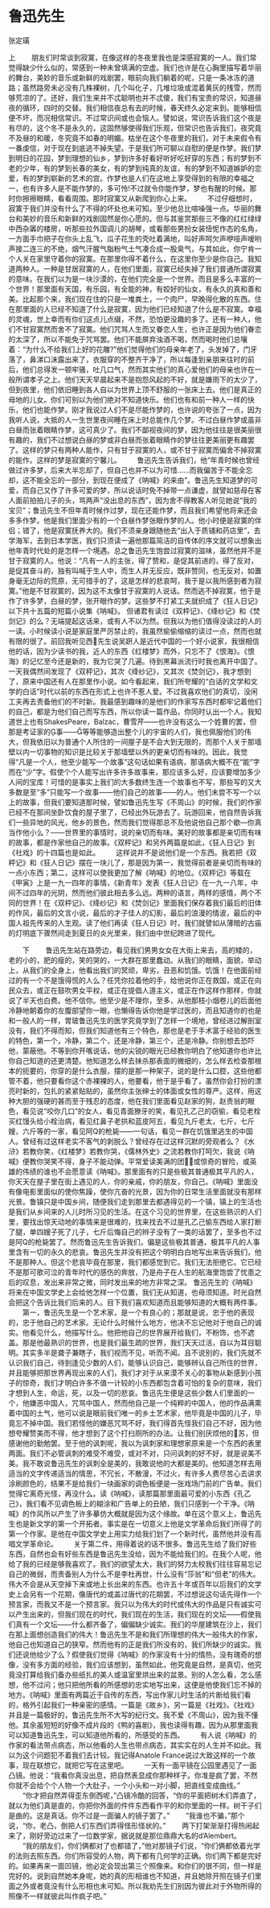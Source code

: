 # 鲁迅先生

张定璜

上 
　　朋友们时常谈到寂寞，在像这样的冬夜里我也是深感寂寞的一人。我们常觉得缺少什么似的，常感到一种未曾填满的空虚。我们也许是在心胸里描写着华丽的舞台，美妙的音乐或新鲜的戏剧罢，眼前向我们躺着的呢，只是一条冰冻的道路；虽然路旁未必没有几株裸树，几个叫化子，几堆垃圾或混着黄灰的残雪，然而够荒凉的了。还好，我们生来并不忒聪明也并不忒傻，我们有宝贵的常识，知道昼夜的循环，四时的交替。我们相信夜总有去的时候，春天终久必定来到。能够相信便不坏，而况相信常识。不过常识间或也会恼人。譬如说，常识告诉我们这个夜是有尽的，这个冬不是永久的，这固然够使得我们乐观，但常识也告诉我们，夜究竟不及昼的和暖，冬究竟不如春的明媚。枯坐在这个冬夜里的我们，对于未来假令有一番虔信，对于现在到底逃不掉失望。于是我们所可聊以自慰的便是作梦。我们梦到明日的花园，梦到理想的仙乡，梦到许多好看好听好吃好穿的东西；有的梦到不老的少年，有的梦到长春的美女，有的梦到纯真的友谊，有的梦到不知道嫉妒的恋爱，有的梦到崭新的艺术的宫。作梦也是人们在这地上享受得到的有限的幸福之一，也有许多人是不能作梦的，多可怜!不过就令你能作梦，梦也有醒的时候。那时你擦擦眼睛，看看周围。那时寂寞又从新爬到你心上来。 
　　不过仔细想时，寂寞于我们并没有什么了不得的坏处也未可知。至少他总比喧噪强一点。华丽的舞台和美妙的音乐和新鲜的戏剧固然是你心愿的。但与其鉴赏那些三不像的红红绿绿中西杂羼的楼房，听那些拉外国调儿的胡琴，或看那些男扮女装忸怩作态的名角，一方面手巾把子在你头上乱飞，瓜子花生的壳吐着满地，叫好声呵欠声咿哑声嗳哟声接二连三的不绝，烟气汗腥气脂粉气土气凑合成一股臭气，与其如此，你宁肯一个人关在家里守着你的寂寞。在那里你得不着什么，在这里你至少是你自己。我知道两种人。一种是甘居寂寞的人，在他们里面，寂寞已经失掉了我们普通所谓寂寞的意味。在我们以为是一块沙漠的，在他们完全是一个世界。而且是多么丰富的一个世界！那里面有天国，有乐园，有全能的神，有姣好的仙女，有永久的真和善和美。比起那个来，我们现在住的只是一堆粪土，一个肉尸，早晚得化散的东西。住在那里面的人已经不知道了什么是寂寞，因为他们已经知道了什么是不寂寞。幸福的灵魂，世上幸而有你们这点儿点缀，不然，恐怕更没趣的多了。还有一种人，他们不甘寂寞然而舍不了寂寞。他们咒骂人生而又眷恋人生，也许正是因为他们眷恋的太深了，所以不能免于咒骂罢。他们不能屏弃浊酒不喝，然而喝时他们总嚷着：“为什么不给我们上好的花雕?”他们觉得他们的母亲年老了，头发掉了，门牙落了，鼻涕口沫露出来了，衣服穿的不整齐干净了，所以每逢到亲朋来往时的前后，他们总得发一顿牢骚，吐几口气，然而其实他们的真心爱他们的母亲也许在一般所谓孝子之上。他们天天早晨起来不是抱怨风起的不好，就是嫌雨下的太少了，但到夜里，他们依旧睡到各人自以为世界上顶不舒服的一张床上去。他们是真正的母地的儿女。你们可别以为他们绝对不知道快乐。他们也有和前一种人一样的快乐，他们也能作梦。刚才我说过人们不是尽能作梦的，也许说的夸张了一点，因为我听人说，大抵的人一生世里夜间睡在床上时总能作几个梦。不过白昼作梦或虽非白昼而张着眼睛作梦，这可真少了。我们不鄙视夜间的梦，因为他往往是很美丽很有趣的，我们不过想说白昼的梦或非白昼而张着眼睛作的梦往往更美丽更有趣罢了。这样的梦只有两种人能作，只有甘于寂寞的人，或不甘于寂寞而偏舍不掉寂寞的能作。这样的梦是寂寞的宁馨儿。 
　　鲁迅先生告诉我们，他“年青时候也曾经做过许多梦，后来大半忘却了，但自己也并不以为可惜……而我偏苦于不能全忘却，这不能全忘的一部分，到现在便成了《呐喊》的来由”。鲁迅先生知道梦的可爱，而自己又作了许多可爱的梦，所以说话时免不掉带一点谦虚，就譬如慈母在客人面前拍拍儿子的头，骂两声“没出息的东西”，因为舍不得教客人听见她说“我的宝贝”；鲁迅先生不但年青时候作过梦，现在还能作梦，而且我们希望他将来还会多多作梦。他是我们里面少有的一个白昼作梦张眼作梦的人。他小时便是寂寞的伴侣；错了，他是寂寞抚养大的。我们不须亲身跟随他去“出入于质铺和药店里”，去学海军，去到日本学医，我们只须读一遍他那篇简洁的自传体的序文就可以想象出他年青时代处的是怎样一个境遇。总之鲁迅先生饱尝过寂寞的滋味，虽然他并不是甘于寂寞的人。他说：“凡有一人的主张，得了赞和，是促其前进的，得了反对，是促其奋斗的，独有叫喊于生人中，而生人并无反应，既非赞同，也无反对，如置身毫无边际的荒原，无可措手的了，这是怎样的悲哀呵，我于是以我所感到者为寂寞。”他是不甘寂寞的，因为这不太像甘于寂寞的人说话。然而逃不掉寂寞，他于是作了许多梦，白昼的梦，张开眼作的梦。这些梦不打紧工夫就织成了《狂人日记》以下共十五篇的短篇小说集《呐喊》。 
但诸君有读过《双枰记》、《绛纱记》和《焚剑记》的么？无端提起这话来，或有人不以为然。但我以为他们值得没读过的人的一读。小时候读小说是家庭里严厉禁止的，我虽然偷偷缩缩的读过一点，然而也就有限的很了。前回我听见西先生说吴趼人是近代中国的一个好小说家，我很相信他的话，因为少读书的我，近人的东西《红楼梦》而外，只忘不了《恨海》。《恨海》的记忆至今还是新的，我为它哭了几遍。待到黑幕派流行时我也离开中国了。一天我偶然间发现了《双枰记》，其次《绛纱记》，又其次《焚剑记》，我才想到了，原来中国还有人在那里作小说。如今看起来，我们所夸耀的“白话的文学和文学的白话”时代以前的东西在形式上也许不惹人爱。不过我喜欢他们的真切，没闲工夫再去责备他们的不时新。我最感到趣味的是他们的作家写东西时都牢记着他们的自己，都是为他们自己而写东西，所以你读一篇作品，你同时认出一个人。我知道世上也有ShakesPeare，Balzac，曹雪芹——也许没有这么一个姓曹的罢，但那是考证家的事——等等能够造出整个儿的宇宙的人们，我也佩服他们的伟大，但我依旧以为普通个人所住的一间屋子是不会大到无限的，而那个人关于那墙壁以内一切事物的知识是比较关于那墙壁以外的更亲切而有味的。因此，我觉得“凡是一个人，他至少能写一个故事”这句话如果有语病，那语病大概不在“能”字而在“少”字。假使个个人能写出许多许多故事来，那应该多么好，应该要增加多少人间的宝库！可惜的是事实上我们的大多数终生连一个故事也不写，那些写的又大多数是至“多”只能写一个故事——他们自己的故事——的人。他们未尝不写一个以上的故事，但我们要知道那时候，譬如鲁迅先生写《不周山》的时候，我们的作家已经不在那间坐卧饮食的屋子里了，已经出外玩游去了。玩游回来，他自然告诉我们一些异地的风光，他乡的景色，然而我们觉得那总不及他说他自己那个歇—你真当作他小么？——世界里的事情时，说的亲切而有味。美好的故事都是亲切而有味的故事，都是作家他自己的故事。《双枰记》和另外两篇是如此，《狂人日记》到《社戏》的十四篇也是如此。 
　　这样说并不是说他们是一个东西。我若把《双枰记》和《狂人日记》摆在一块儿了，那是因为第一，我觉得前者是亲切而有味的一点小东西；第二，这样可以使我更加了解《呐喊》的地位。《双枰记》等载在《甲寅》上是一九一四年的事情，《新青年》发表《狂人日记》在一九一八年，中间不过四年的光阴，然而他们彼此相去多么远。两种的语言，两样的感情，两个不同的世界！在《双枰记》、《绛纱记》和《焚剑记》里面我们保存着我们最后的旧体的作风，最后的文言小说，最后的才子佳人的幻影，最后的浪漫的情波，最后的中国人祖先传来的人生观。读了他们再读《狂人日记》时，我们就譬如从薄暗的古庙的灯明底下骤然间走到夏日的炎光里来，我们由中世纪跨进了现代。 

　　下 
　　鲁迅先生站在路旁边，看见我们男男女女在大街上来去，高的矮的，老的小的，肥的瘦的，笑的哭的，一大群在那里蠢动。从我们的眼睛，面貌，举动上，从我们的全身上，他看出我们的冥顽，卑劣，丑恶和饥饿。饥饿！在他面前经过的有一个不是饿得慌的人么？任凭你拉着他的手，给他说你正在救国，或正在向民众去，或正在鼓吹男女平权，或正在提倡人道主义，或正在作这样作那样，你就说了半天也白费。他不信你。他至少是不理你，至多，从他那枝小烟卷儿的后面他冷静地朝着你的左腹部望你一眼，也懒得告诉你他是学过医的，而且知道你的也是和一般人的一样，胃玻鲁迅先生的医学究竟学到了怎样一个境地，曾经进过解剖室没有，我们不得而知，但我们知道他有三个特色，那也是老于手术富于经验的医生的特色，第一个，冷静，第二个，还是冷静，第三个，还是冷静。你别想去恐吓他，蒙蔽他。不等到你开嘴说话，他的尖锐的眼光已经教你明白了他知道你也许比你自己知道的还更清楚。他知道怎么样去抹杀那表面的微细的，怎么样去检查那根本的扼要的，你穿的是什么衣服，摆的是那一种架子，说的是什么口腔，这些他都管不着，他只要看你这个赤裸裸的人，他要看，他于是乎看了，虽然你会打扮的漂亮时新的，包扎的紧紧贴贴的，虽然你主张绅士的体面或女性的尊严。这样，用这种大胆的强硬的甚而至于残忍的态度，他在我们里面看见赵家的狗，赵贵翁的眼色，看见说“咬你几口”的女人，看见青面獠牙的笑，看见孔乙己的窃偷，看见老栓买红馒头给小栓治病，看见红鼻子老拱和蓝皮阿五，看见九斤老太，七斤，七斤嫂，六斤等的一家，看见阿Q的枪毙——一句话，看见一群在饥饿里逃生的中国人。曾经有过这样老实不客气的剥脱么？曾经存在过这样沉默的旁观者么？《水浒》若教你笑，《红楼梦》若教你哭，《儒林外史》之流若教你打呵欠，我说《呐喊》便教你哭笑不得，身子不能动弹。平常爱读美满的团，或惊奇的冒险，或英雄的伟绩的谁也不会愿意读《呐喊》。那里面有的只是些极其普通极其平凡的人，你天天在屋子里在街上遇见的人，你的亲戚，你的朋友，你自己。《呐喊》里面没有像电影里面似的使你焦躁，使你亢奋的光景，因为你的日常生活里面就没有那样光景。鲁镇只是中国乡间，随便我们走到那里去都遇得见的一个镇，镇上的生活也是我们从乡间来的人儿时所习见的生活。在这个习见的世界里，在这些熟识的人们里，要找出惊天动地的事情来是很难的，找来找去不过是孔乙己偷东西给人家打断了腿，单四嫂子死了儿子，七斤后悔自己的辫子没有了一类的话罢了，至多也不过是阿Q的枪毙罢了。然而鲁迅先生告诉我们，偏是这些极其普通，极其平凡的人事里含有一切的永久的悲哀。鲁迅先生并没有把这个明明白白地写出来告诉我们，他不是那种人。但这个悲哀毕竟在那里，我们都感觉到它。我们无法拒绝它。它已经不是那可歌可泣的青年时代的感伤的奔放，乃是舟子在人生的航海里饱尝了忧患之后的叹息，发出来非常之微，同时发出来的地方非常之深。 
鲁迅先生的《呐喊》将来在中国文学史上会给他怎样一个位置，我们无从知道，也毋须知道。时光自然会把这个告诉比我们后来的人。目下我们喜欢知道而且能够知道的大概有两件事。 
　　第一，鲁迅先生是一个艺术家，是一个有良心的；那就是说，忠于他的表现的，忠于他自己的艺术家。无论什么时候什么地方，他决不忘记他对于他自己的诚实。他看见什么，他描写什么。他把他自己的世界展开给我们，不粉饰，也不遮盖。那是他最熟识的世界，也是我们最生疏的世界，我们天天过活，自以为耳目聪明。其实多半是聋子兼瞎子，我们视而不见，听而不闻。且不说别的，我们先就不认识我们自己，待到逢见少数的人们，能够认识自己，能够辨认自己所住的世界，并且能够把那世界再现出来的人们，我们才对于从来漠不关心的事物从新感到小孩子的惊奇，我们才明白许多不值一计较的小东西都包含着可怕的复杂的意味，我们才想到人生，命运，死，以及一切的悲哀。鲁迅先生便是这些少数人们里面的一个，他嫌恶中国人，咒骂中国人，然而他自己是一个纯粹的中国人，他的作品满熏着中国的土气，他可以说是眼前我们唯一的乡土艺术家，他毕竟是中国的儿子，毕竟忘不掉中国。我们若怪他的嫌恶咒骂不好，我们得首先怪我们自己不好，因为他想夸耀赞美而不得，他才想到了这个打扫厕所的办法。让我们别厌烦他的苏，但感谢他的勤勉罢。至于他的讽刺呢，我以为讽刺家和理想家原来是一个东西的表里两面。我们不必管讽刺的难受不难受，或对不对，只问讽刺的好不好，就是说美不美。我不敢说鲁迅先生的讽刺全是美的，我敢说他的大都是美的。他知道怎样去用适当的文字传递适当的情思，不冗长，不散漫，不过火，有许多人费尽苦心去讲求涂刷颜色的，结果不是给我们一块画家的调色板便是一张戏场门前的广告单。我们觉得它离奇光怪，再没什么。读《呐喊》，读那篇那里面最可爱的小东西《孔乙己》，我们看不见调色板上的糊涂和广告单上的丑陋，我们只感到一个干净。《呐喊》的作风所以产生了许多摹仿大概就是因为这个缘故。单在这个意义上，鲁迅先生也是新文学的第一个开拓者。事实是在一切意义上他是文学革命后我们所得了的第一个作家。是他在中国文学史上用实力给我们划了一个新时代，虽然他并没有高唱文学革命论。 
　　关于第二件，用得着说的话不很多。鲁迅先生给了我们好些东西，自然也会有好些东西是鲁迅先生没给，因为不能给我们的。在我个人呢，他给了我的已经是够我喜欢了。我们的欲望太大，我们的努力太校我们往往容易忘记自己的微弱，而责备别人为什么不是李杜再世，什么没有“莎翁”和“但老”的伟大。伟大不会是从天空掉下来或地上长出来的东西。也许五十年或百年以后我们的文学史上会另有一个花期，像唐代的或盖过唐代的花期罢，不过想说这句话先得作一个预言家，而我又不是一个预言家。我只以为伟大的时代或伟大的作品是只有诚实可以产生出来的，但我们现在的时代，我们现在的生活，我们现在的文坛——假使我们真有一个文坛——什么都齐备了，偏偏缺少诚实。我们的华屋建筑在沙上，我们在那上面想创造我们的伟大！鲁迅先生不是和我们所理想的伟大一般伟大的作家，他自己也知道自己的狭窄。然而他有的正是我们所没有的，我们所缺少的诚实。我们还说他给少了么？假使我们觉得《呐喊》的作家没有十分的情热，没有瑰奇的想像，没有多方面的经验，我们应该想到，虽然如此，他究竟是自然，是真切，他究竟没打算给我们备办些纸扎的美人或温室里烘出来的盆景。别的人怎么看，怎么感想，他不过问；他只把他所看的所感想的忠实地写出来，这便是他使我们忘不掉的地方。《呐喊》里面有两篇近于自传的东西，写出作家儿时生活的片断给我们看的，格外引起我们一种亲密的感情。一篇是《故乡》，另一篇是《社戏》。《社戏》并且是一篇极好的，鲁迅先生所不大写的纪行文。我不爱《不周山》，因为我不懂他。其余虽短短的好像不成片段的《鸭的喜剧》，我也读得有趣，因为从那里面我可以知道鲁迅先生，可以知道他所看的，所感受的东西。 
　　有人说《呐喊》的作家的看法带点病态，所以他看的人生也带点病态，其实实在的人生并不如此。我以为这个问题犯不着我们去计较。我记得Anatole France说过大致这样的一个故事，现在联想它，就把它写在这里吧。 
　　一天有一面平镜在公园里遇见了一面凸镜。他说：“我看你真没出息，把自然表显成你那种样子。你准是疯了罢，不然你就不会给个个人物一个大肚子，一个小头和一对小脚，把直线变成曲线。” 
　　“你才把自然弄得歪东倒西呢，”凸镜冷酷的回答，“你的平面把树木们弄直了，就以为他们真是直的，你把你外面的件件东西看作平的和你里面的一样。树干子们是曲的。这是真话。你不过是一面骗人的镜子罢了。” 
　　“我谁也不骗，”那个说，“你，老凸，倒把人们东西们弄得怪形怪状的。” 
　　两下打架渐渐打得热闹起来了，刚好旁边过来了一位数学家，据说就是那位鼎鼎大名的d’Alembert。 
　　“我的朋友们，你们俩都对了也都错了，”他对那镜子们说，“你们俩都依着光学的法则去照东西。你们所容受的人物，两下都有几何学的正确。你们两下都是完好的。如果再来一面凹镜，他必定会现出第三个照像来。和你们的很不同，但一样是完好的。说到自然她本身呢，她的真的形相谁也不知道，并且她除开照在镜子们里面之外或者竟没有什么形相也未可知。所以我劝先生们别因为彼此对于外物所得的照像不一样就彼此叫作疯子吧。”



